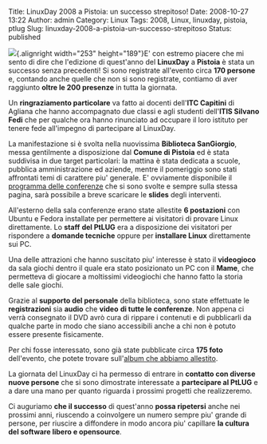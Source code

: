 Title: LinuxDay 2008 a Pistoia: un successo strepitoso!
Date: 2008-10-27 13:22
Author: admin
Category: Linux
Tags: 2008, Linux, linuxday, pistoia, ptlug
Slug: linuxday-2008-a-pistoia-un-successo-strepitoso
Status: published

![](http://farm4.static.flickr.com/3143/2974125023_e0f5d4f813_b.jpg){.alignright
width="253" height="189"}E' con estremo piacere che mi sento di dire che
l'edizione di quest'anno del **LinuxDay** a **Pistoia** è stata un
successo senza precedenti! Si sono registrate all'evento circa **170
persone** e, contando anche quelle che non si sono registrate, contiamo
di aver raggiunto **oltre le 200 presenze** in tutta la giornata.

Un **ringraziamento particolare** va fatto ai docenti dell'**ITC
Capitini** di Agliana che hanno accompagnato due classi e agli studenti
dell'**ITIS Silvano Fedi** che per qualche ora hanno rinunciato ad
occupare il loro istituto per tenere fede all'impegno di partecipare al
LinuxDay.

La manifestazione si è svolta nella nuovissima **Biblioteca
SanGiorgio**, messa gentilmente a disposizione dal **Comune di Pistoia**
ed è stata suddivisa in due target particolari: la mattina è stata
dedicata a scuole, pubblica amministrazione ed aziende, mentre il
pomeriggio sono stati affrontati temi di carattere piu' generale. E'
ovviamente disponibile il [programma delle
conferenze](http://www.ptlug.org/wiki/LinuxDay2008) che si sono svolte e
sempre sulla stessa pagina, sarà possibile a breve scaricare le
**slides** degli interventi.

All'esterno della sala conferenze erano state allestite **6 postazioni**
con Ubuntu e Fedora installate per permettere ai visitatori di provare
Linux direttamente. Lo **staff** **del PtLUG** era a disposizione dei
visitatori per rispondere a **domande tecniche** oppure per **installare
Linux** direttamente sui PC.

Una delle attrazioni che hanno suscitato piu' interesse è stato il
**videogioco** da sala giochi dentro il quale era stato posizionato un
PC con il **Mame**, che permetteva di giocare a moltissimi videogiochi
che hanno fatto la storia delle sale giochi.

Grazie al **supporto del personale** della biblioteca, sono state
effettuate le **registrazioni** sia **audio** che **video** **di tutte
le conferenze**. Non appena ci verrà consegnato il DVD avrò cura di
rippare i contenuti e di pubblicarli da qualche parte in modo che siano
accessibili anche a chi non è potuto essere presente fisicamente.

Per chi fosse interessato, sono già state pubblicate circa **175 foto**
dell'evento, che potete trovare sull'[album che abbiamo
allestito](http://www.flickr.com/photos/andreagrandi/sets/72157608382764517/).

La giornata del LinuxDay ci ha permesso di entrare in **contatto con
diverse nuove persone** che si sono dimostrate interessate a
**partecipare al PtLUG** e a dare una mano per quanto riguarda i
prossimi progetti che realizzeremo.

Ci auguriamo **che il successo** di quest'anno **possa ripetersi** anche
nei prossimi anni, riuscendo a coinvolgere un numero sempre piu' grande
di persone, per riuscire a diffondere in modo ancora piu' capillare **la
cultura del software libero e opensource**.
